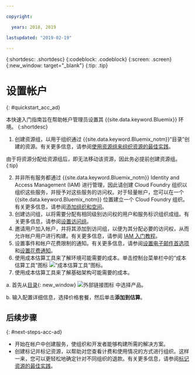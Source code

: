 ```yaml
---

copyright:

  years: 2018, 2019

lastupdated: "2019-02-19"

---
```


{:shortdesc: .shortdesc}
{:codeblock: .codeblock}
{:screen: .screen}
{:new_window: target="_blank"}
{:tip: .tip}

# 设置帐户
{: #quickstart_acc_ad}

本快速入门指南旨在帮助帐户管理员设置其 {{site.data.keyword.Bluemix}} 环境。
{:shortdesc}

1. 创建资源组，以用于组织通过 {{site.data.keyword.Bluemix_notm}}“目录”创建的资源。有关更多信息，请参阅[使用资源组来组织资源的最佳实践](/docs/resources?topic=resources-bp_resourcegroups)。

  由于将资源分配给资源组后，即无法移动该资源，因此务必提前创建资源组。
  {:tip}
  
2. 并非所有服务都通过 {{site.data.keyword.Bluemix_notm}} Identity and Access Management (IAM) 进行管理，因此请创建 Cloud Foundry 组织以组织这些服务，并授予对这些服务的访问权。对于轻量帐户，您可以在一个 {{site.data.keyword.Bluemix_notm}} 位置建立一个 Cloud Foundry 组织。有关更多信息，请参阅[添加组织和空间](/docs/account?topic=account-orgsspacesusers)。 
3. 创建访问组，以将需要分配有相同级别访问权的用户和服务标识组织成组。有关更多信息，请参阅[设置访问组](/docs/iam?topic=iam-groups)。
4. 邀请用户加入帐户，并将其添加到访问组，以便为其分配必要的访问权，从而允许帐户用户进行构建。有关更多信息，请参阅 [IAM 入门教程](/docs/iam?topic=iam-getstarted)。
5. 设置事件和帐户花费限制的通知。有关更多信息，请参阅[设置电子邮件首选项](/docs/account?topic=account-email-prefs)和[设置花费通知](/docs/billing-usage?topic=billing-usage-spending)。 
6. 使用成本估算工具来了解环境可能需要的成本。单击控制台菜单栏中的“成本估算工具”图标 ![“成本估算工具”图标](../icons/Estimator.svg)。 
7. 使用成本估算工具来了解基础架构可能需要的成本。 
  
  a. 首先从[目录](https://cloud.ibm.com/catalog){: new_window} ![外部链接图标](../icons/launch-glyph.svg) 中选择产品。 
  
  b. 输入配置详细信息，选择价格套餐，然后单击**添加到估算**。

## 后续步骤
{: #next-steps-acc-ad}

* 开始在帐户中创建服务，使组织和开发者能够构建所需的解决方案。  
* 创建标记并标记资源，以帮助对您查看计费和使用情况的方式进行组织。这样一来，您可以更轻松地确定针对不同组织的退款。有关更多信息，请参阅[标记资源的最佳实践](/docs/account?topic=account-account_setup#tags)。 

